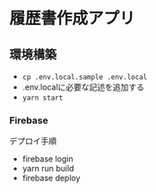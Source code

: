 # 履歴書作成アプリ

## 環境構築
- `cp .env.local.sample .env.local`
- .env.localに必要な記述を追加する
- `yarn start`

### Firebase
デプロイ手順
- firebase login
- yarn run build
- firebase deploy



